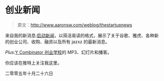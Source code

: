 # 创业新闻

> 原文：<http://www.aaronsw.com/weblog/thestartupnews>

来自我的新消息:[启动新闻](http://thestartupnews.com/)，以简洁易读的格式，展示了关于谷歌、雅虎、各种新的创业公司、收购、融资以及所有 jazxz 的最新消息。

*Plus:*[Y Combinator 创业学校](http://startupschool.infogami.com/Presentations)的 MP3、幻灯片和播客。

你应该在推特上关注我这里。

二零零五年十月二十六日